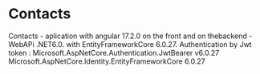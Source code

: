 # Contacts
Contacts - aplication with angular 17.2.0 on the front and on thebackend - WebAPi .NET6.0. with EntityFrameworkCore 6.0.27. Authentication by Jwt token :
Microsoft.AspNetCore.Authentication.JwtBearer v6.0.27
Microsoft.AspNetCore.Identity.EntityFrameworkCore 6.0.27
